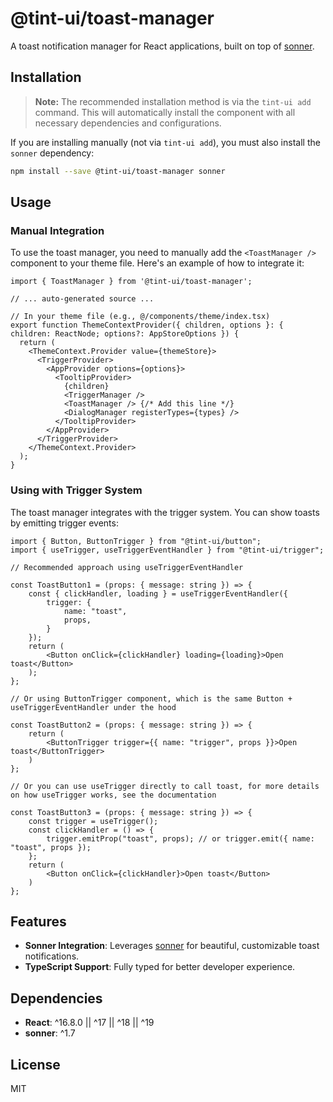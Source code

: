 # @tint-ui/toast-manager

A toast notification manager for React applications, built on top of [sonner](https://github.com/emilkowalski/sonner).

## Installation

> **Note:** The recommended installation method is via the `tint-ui add` command. This will automatically install the component with all necessary dependencies and configurations.

If you are installing manually (not via `tint-ui add`), you must also install the `sonner` dependency:

```bash
npm install --save @tint-ui/toast-manager sonner
```

## Usage

### Manual Integration

To use the toast manager, you need to manually add the `<ToastManager />` component to your theme file. Here's an example of how to integrate it:

```tsx
import { ToastManager } from '@tint-ui/toast-manager';

// ... auto-generated source ...

// In your theme file (e.g., @/components/theme/index.tsx)
export function ThemeContextProvider({ children, options }: { children: ReactNode; options?: AppStoreOptions }) {
  return (
    <ThemeContext.Provider value={themeStore}>
      <TriggerProvider>
        <AppProvider options={options}>
          <TooltipProvider>
            {children}
            <TriggerManager />
            <ToastManager /> {/* Add this line */}
            <DialogManager registerTypes={types} />
          </TooltipProvider>
        </AppProvider>
      </TriggerProvider>
    </ThemeContext.Provider>
  );
}
```

### Using with Trigger System

The toast manager integrates with the trigger system. You can show toasts by emitting trigger events:

```tsx
import { Button, ButtonTrigger } from "@tint-ui/button";
import { useTrigger, useTriggerEventHandler } from "@tint-ui/trigger";

// Recommended approach using useTriggerEventHandler

const ToastButton1 = (props: { message: string }) => {
    const { clickHandler, loading } = useTriggerEventHandler({
        trigger: {
            name: "toast",
            props,
        }
    });
    return (
        <Button onClick={clickHandler} loading={loading}>Open toast</Button>
    );
};

// Or using ButtonTrigger component, which is the same Button + useTriggerEventHandler under the hood

const ToastButton2 = (props: { message: string }) => {
    return (
        <ButtonTrigger trigger={{ name: "trigger", props }}>Open toast</ButtonTrigger>
    )
};

// Or you can use useTrigger directly to call toast, for more details on how useTrigger works, see the documentation

const ToastButton3 = (props: { message: string }) => {
    const trigger = useTrigger();
    const clickHandler = () => {
        trigger.emitProp("toast", props); // or trigger.emit({ name: "toast", props });
    };
    return (
        <Button onClick={clickHandler}>Open toast</Button>
    )
};
```

## Features

- **Sonner Integration**: Leverages [sonner](https://github.com/emilkowalski/sonner) for beautiful, customizable toast notifications.
- **TypeScript Support**: Fully typed for better developer experience.

## Dependencies

- **React**: ^16.8.0 || ^17 || ^18 || ^19
- **sonner**: ^1.7

## License

MIT
